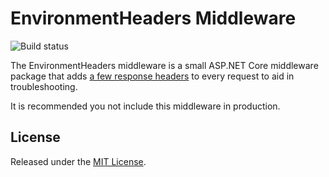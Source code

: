 # EnvironmentHeaders Middleware

![Build status](https://github.com/rnelson/Libexec.AspnetCore.EnvironmentHeaders/actions/workflows/dotnet.yml/badge.svg)

The EnvironmentHeaders middleware is a small ASP.NET Core middleware package that adds [a few response headers](https://github.com/rnelson/Libexec.AspnetCore.EnvironmentHeaders/blob/main/Libexec.AspnetCore.EnvironmentHeaders/EnvironmentHeaders.cs#L14-L19) to every request to aid in troubleshooting.

It is recommended you not include this middleware in production.

## License

Released under the [MIT License](http://rnelson.mit-license.org).

